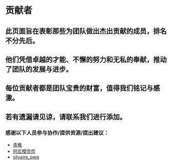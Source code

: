 # 贡献者

## 此页面旨在表彰那些为团队做出杰出贡献的成员，排名不分先后。
## 他们凭借卓越的才能、不懈的努力和无私的奉献，推动了团队的发展与进步。
## 每位贡献者都是团队宝贵的财富，值得我们铭记与感激。
## 若有遗漏请见谅，请联系我们进行添加。

### 感谢以下人员参与协作/提供资源/提出建议：
- [青稚](https://github.com/Linux-qitong)
- [阿尼樱奈奈](https://github.com/Aninana)
- [silvaire_qwq](https://github.com/silvaire-qwq)
